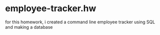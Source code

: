 # employee-tracker.hw

for this homework, i created a command line employee tracker using SQL and making a database
